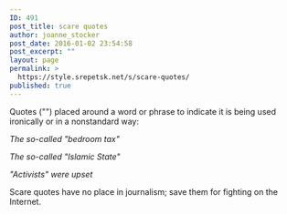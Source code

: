 ```yaml
---
ID: 491
post_title: scare quotes
author: joanne_stocker
post_date: 2016-01-02 23:54:58
post_excerpt: ""
layout: page
permalink: >
  https://style.srepetsk.net/s/scare-quotes/
published: true
---
```

Quotes ("") placed around a word or phrase to indicate it is being used ironically or in a nonstandard way:

<em>The so-called "bedroom tax"</em>

<em>The so-called "Islamic State"</em>

<em>"Activists" were upset</em>

Scare quotes have no place in journalism; save them for fighting on the Internet.